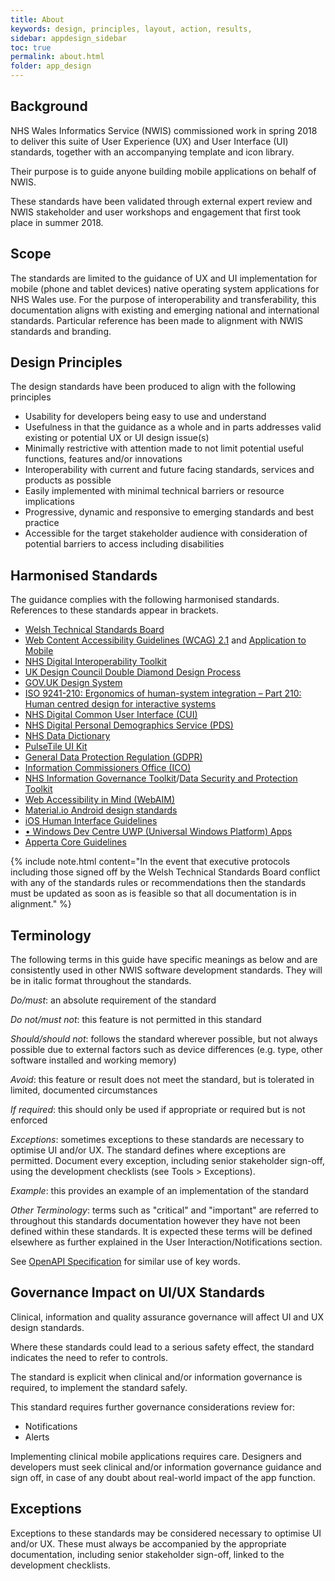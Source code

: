 ```yaml
---
title: About
keywords: design, principles, layout, action, results,
sidebar: appdesign_sidebar
toc: true
permalink: about.html
folder: app_design 
---
```


## Background
NHS Wales Informatics Service (NWIS) commissioned work in spring 2018 to deliver this suite of User Experience (UX) and User Interface (UI) standards, together with an accompanying template and icon library.  

Their purpose is to guide anyone building mobile applications on behalf of NWIS.  

These standards have been validated through external expert review and NWIS stakeholder and user workshops and engagement that first took place in summer 2018.  

## Scope
The standards are limited to the guidance of UX and UI implementation for mobile (phone and tablet devices) native operating system applications for NHS Wales use. For the purpose of interoperability and transferability, this documentation aligns with existing and emerging national and international standards. Particular reference has been made to alignment with NWIS standards and branding.

## Design Principles

The design standards have been produced to align with the following principles

* Usability for developers being easy to use and understand
* Usefulness in that the guidance as a whole and in parts addresses valid existing or potential UX or UI design issue(s)
* Minimally restrictive with attention made to not limit potential useful functions, features and/or innovations
* Interoperability with current and future facing standards, services and products as possible
* Easily implemented with minimal technical barriers or resource implications
* Progressive, dynamic and responsive to emerging standards and best practice
* Accessible for the target stakeholder audience with consideration of potential barriers to access including disabilities

## Harmonised Standards

The guidance complies with the following harmonised standards. References to these standards appear in brackets. 

*   [Welsh Technical Standards Board](https://wardle.org/wales/2018/05/15/wtsb.html)
*   [Web Content Accessibility Guidelines (WCAG) 2.1](https://www.w3.org/TR/WCAG21/) and [Application to Mobile](https://www.w3.org/TR/mobile-accessibility-mapping/)
*   [NHS Digital Interoperability Toolkit](https://digital.nhs.uk/services/the-interoperability-toolkit)
*   [UK Design Council Double Diamond Design Process](https://www.designcouncil.org.uk/news-opinion/design-process-what-double-diamond)
*   [GOV.UK Design System](https://design-system.service.gov.uk/)
*   [ISO 9241-210: Ergonomics of human-system integration – Part 210: Human centred design for interactive systems](https://www.iso.org/standard/52075.html)
*   [NHS Digital Common User Interface (CUI)](https://digital.nhs.uk/data-and-information/information-standards/common-user-interface-cui)
*   [NHS Digital Personal Demographics Service (PDS)](http://webarchive.nationalarchives.gov.uk/20160921142924/http:/systems.digital.nhs.uk/demographics/pds/contents)
*   [NHS Data Dictionary](https://www.datadictionary.nhs.uk/)
*   [PulseTile UI Kit](http://showcase2.ripple.foundation/ui-kit.html#/charts)
*   [General Data Protection Regulation (GDPR)](https://www.eugdpr.org/)
*   [Information Commissioners Office (ICO)](https://ico.org.uk/)
*   [NHS Information Governance Toolkit](https://www.igt.hscic.gov.uk/)/[Data Security and Protection Toolkit](https://www.dsptoolkit.nhs.uk/)
*   [Web Accessibility in Mind (WebAIM)](https://webaim.org/)
*   [Material.io Android design standards](https://material.io/design/introduction/#principles)
*   [iOS Human Interface Guidelines](https://developer.apple.com/design/human-interface-guidelines/ios/overview/themes/)
*   [• Windows Dev Centre UWP (Universal Windows Platform) Apps](https://docs.microsoft.com/en-gb/windows/uwp/design/basics/index)
*   [Apperta Core Guidelines](https://apperta.org/)


{% include note.html content="In the event that executive protocols including those signed off by the Welsh Technical Standards Board conflict with any of the standards rules or recommendations then the standards must be updated as soon as is feasible so that all documentation is in alignment." %}


## Terminology

The following terms in this guide have specific meanings as below and are consistently used in other NWIS software development standards. They will be in italic format throughout the standards.

_Do/must_: an absolute requirement of the standard 

_Do not/must not_: this feature is not permitted in this standard

_Should/should not_: follows the standard wherever possible, but not always possible due to external factors such as device differences (e.g. type, other software installed and working memory)

_Avoid_: this feature or result does not meet the standard, but is tolerated in limited, documented circumstances  

_If required_: this should only be used if appropriate or required but is not enforced

_Exceptions_: sometimes exceptions to these standards are necessary to optimise UI and/or UX. The standard defines where exceptions are permitted. Document every exception, including senior stakeholder sign-off, using the development checklists (see Tools > Exceptions).

_Example_: this provides an example of an implementation of the standard

_Other Terminology_: terms such as "critical" and "important" are referred to throughout this standards documentation however they have not been defined within these standards. It is expected these terms will be defined elsewhere as further explained in the User Interaction/Notifications section.

See [OpenAPI Specification](https://github.com/OAI/OpenAPI-Specification/blob/master/versions/3.0.2.md#version-302) for similar use of key words.

## Governance Impact on UI/UX Standards

Clinical, information and quality assurance governance will affect UI and UX design standards. 

Where these standards could lead to a serious safety effect, the standard indicates the need to refer to controls. 

The standard is explicit when clinical and/or information governance is required, to implement the standard safely.

This standard requires further governance considerations review for:

* Notifications
* Alerts

Implementing clinical mobile applications requires care. Designers and developers must seek clinical and/or information governance guidance and sign off, in case of any doubt about real-world impact of the app function.

## Exceptions

Exceptions to these standards may be considered necessary to optimise UI and/or UX. These must always be accompanied by the appropriate documentation, including senior stakeholder sign-off, linked to the development checklists.
